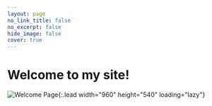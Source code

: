 ```yaml
---
layout: page
no_link_title: false 
no_excerpt: false 
hide_image: false
cover: true
---
```


# Welcome to my site!
![Welcome Page](../assets/img/welcome.jpeg){:.lead width="960" height="540" loading="lazy"}
